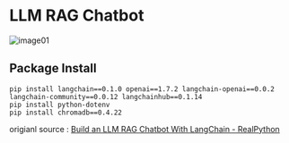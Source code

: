 # LLM RAG Chatbot

![image01](https://github.com/Lakain/LLM-RAG-Chatbot/assets/60016343/40cb0bf5-ab16-4b15-8d61-2b33ff46fc0f)




## Package Install
```
pip install langchain==0.1.0 openai==1.7.2 langchain-openai==0.0.2 langchain-community==0.0.12 langchainhub==0.1.14
pip install python-dotenv
pip install chromadb==0.4.22
```


origianl source : [Build an LLM RAG Chatbot With LangChain - RealPython](https://realpython.com/build-llm-rag-chatbot-with-langchain/?utm_source=notification_summary&utm_medium=email&utm_campaign=2024-03-06#step-1-get-familiar-with-langchain)

